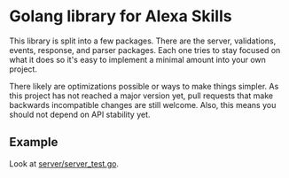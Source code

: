 # Golang library for Alexa Skills

This library is split into a few packages. There are the server, validations,
events, response, and parser packages. Each one tries to stay focused on what
it does so it's easy to implement a minimal amount into your own project.

There likely are optimizations possible or ways to make things simpler. As this
project has not reached a major version yet, pull requests that make backwards
incompatible changes are still welcome. Also, this means you should not depend
on API stability yet.

## Example

Look at [server/server_test.go](server/server_test.go).
